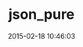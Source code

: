 ---
layout: post
title:  "json_pure"
repo:   "flori/json"
date:   2015-02-18 10:46:03
gemurl: http://flori.github.com/json
---
